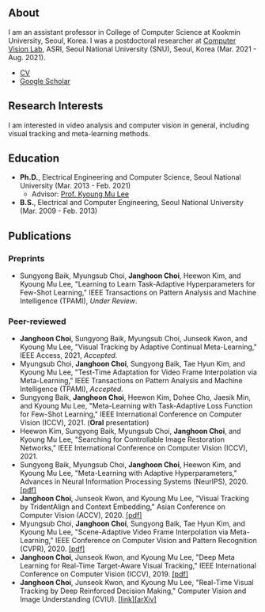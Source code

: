 ## About

I am an assistant professor in College of Computer Science at Kookmin University, Seoul, Korea. I was a postdoctoral researcher at [Computer Vision Lab](https://cv.snu.ac.kr), ASRI, Seoul National University (SNU), Seoul, Korea (Mar. 2021 - Aug. 2021).

- [CV](https://www.overleaf.com/read/zqkfvxrkjcyz)
- [Google Scholar](https://scholar.google.com/citations?user=Y9JkA2IAAAAJ&hl=en)


## Research Interests

I am interested in video analysis and computer vision in general, including visual tracking and meta-learning methods.


## Education

- **Ph.D.**, Electrical Engineering and Computer Science, Seoul National University (Mar. 2013 - Feb. 2021)
  - Advisor: [Prof. Kyoung Mu Lee](https://cv.snu.ac.kr/kmlee)
- **B.S.**, Electrical and Computer Engineering, Seoul National University (Mar. 2009 - Feb. 2013)


## Publications

### Preprints

- Sungyong Baik, Myungsub Choi, **Janghoon Choi**, Heewon Kim, and Kyoung Mu Lee, "Learning to Learn Task-Adaptive Hyperparameters for Few-Shot Learning," IEEE Transactions on Pattern Analysis and Machine Intelligence (TPAMI), *Under Review*.

### Peer-reviewed

- **Janghoon Choi**, Sungyong Baik, Myungsub Choi, Junseok Kwon, and Kyoung Mu Lee, "Visual Tracking by Adaptive Continual Meta-Learning," IEEE Access, 2021, *Accepted*.
- Myungsub Choi, **Janghoon Choi**, Sungyong Baik, Tae Hyun Kim, and Kyoung Mu Lee, "Test-Time Adaptation for Video Frame Interpolation via Meta-Learning," IEEE Transactions on Pattern Analysis and Machine Intelligence (TPAMI), *Accepted*.
- Sungyong Baik, **Janghoon Choi**, Heewon Kim, Dohee Cho, Jaesik Min, and Kyoung Mu Lee, "Meta-Learning with Task-Adaptive Loss Function for Few-Shot Learning," IEEE International Conference on Computer Vision (ICCV), 2021. (**Oral** presentation)
- Heewon Kim, Sungyong Baik, Myungsub Choi, **Janghoon Choi**, and Kyoung Mu Lee, "Searching for Controllable Image Restoration Networks," IEEE International Conference on Computer Vision (ICCV), 2021.
- Sungyong Baik, Myungsub Choi, **Janghoon Choi**, Heewon Kim, and Kyoung Mu Lee, "Meta-Learning with Adaptive Hyperparameters," Advances in Neural Information Processing Systems (NeurIPS), 2020. [[pdf]](https://proceedings.neurips.cc//paper/2020/file/ee89223a2b625b5152132ed77abbcc79-Paper.pdf)
- **Janghoon Choi**, Junseok Kwon, and Kyoung Mu Lee, "Visual Tracking by TridentAlign and Context Embedding," Asian Conference on Computer Vision (ACCV), 2020. [[pdf]](https://openaccess.thecvf.com/content/ACCV2020/papers/Choi_Visual_Tracking_by_TridentAlign_and_Context_Embedding_ACCV_2020_paper.pdf)
- Myungsub Choi, **Janghoon Choi**, Sungyong Baik, Tae Hyun Kim, and Kyoung Mu Lee, "Scene-Adaptive Video Frame Interpolation via Meta-Learning," IEEE Conference on Computer Vision and Pattern Recognition (CVPR), 2020. [[pdf]](https://openaccess.thecvf.com/content_CVPR_2020/papers/Choi_Scene-Adaptive_Video_Frame_Interpolation_via_Meta-Learning_CVPR_2020_paper.pdf)
- **Janghoon Choi**, Junseok Kwon, and Kyoung Mu Lee, "Deep Meta Learning for Real-Time Target-Aware Visual Tracking," IEEE International Conference on Computer Vision (ICCV), 2019. [[pdf]](https://openaccess.thecvf.com/content_ICCV_2019/papers/Choi_Deep_Meta_Learning_for_Real-Time_Target-Aware_Visual_Tracking_ICCV_2019_paper.pdf)
- **Janghoon Choi**, Junseok Kwon, and Kyoung Mu Lee, "Real-Time Visual Tracking by Deep Reinforced Decision Making," Computer Vision and Image Understanding (CVIU). [[link]](https://www.sciencedirect.com/science/article/pii/S1077314218300754)[[arXiv]](https://arxiv.org/abs/1702.06291)
